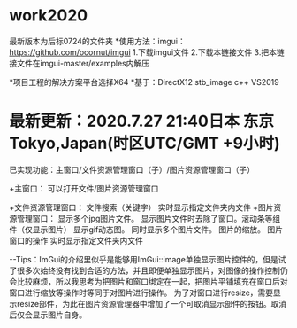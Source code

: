 # work2020
最新版本为后标0724的文件夹
*使用方法：imgui：https://github.com/ocornut/imgui
1.下载imgui文件
2.下载本链接文件
3.把本链接文件在imgui-master/examples内解压

*项目工程的解决方案平台选择X64
*基于：DirectX12 
      stb_image
      c++
      VS2019
      
# 最新更新：2020.7.27 21:40日本 东京Tokyo,Japan(时区UTC/GMT +9小时)
已实现功能：主窗口/文件资源管理窗口（子）/图片资源管理窗口（子）

+主窗口：
  可以打开文件/图片资源管理窗口
  
+文件资源管理窗口：
   文件搜索（关键字）
   实时显示指定文件夹内文件
+图片资源管理窗口：
   显示多个jpg图片文件。
   显示图片文件时去除了窗口。滚动条等组件（仅显示图片）
   显示gif动态图。
   同时显示多个图片文件。
   图片的缩放。
   图片窗口的操作
   实时显示指定文件夹内文件


--Tips：ImGui的介绍里似乎是能够用ImGui::image单独显示图片控件的，但是试了很多次始终没有找到合适的方法，并且即便单独显示图片，对图像的操作控制仍会比较麻烦，所以我思考为把图片和窗口绑定在一起，把图片平铺填充在窗口后对窗口进行缩放等操作时等同于对图片进行操作。
             为了对窗口进行resize，需要显示resize部件，为此在图片资源管理器中增加了一个可取消显示部件的按钮。取消后仅会显示图片自身。


